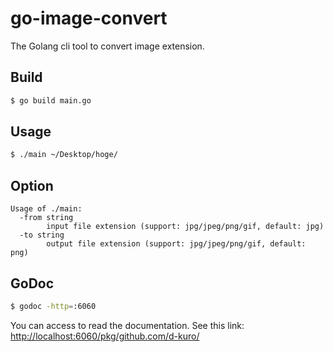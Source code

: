 # go-image-convert

The Golang cli tool to convert image extension.

## Build

<!-- markdownlint-disable MD014 -->

```bash
$ go build main.go
```

<!-- markdownlint-enable MD014 -->

## Usage

<!-- markdownlint-disable MD014 -->

```bash
$ ./main ~/Desktop/hoge/
```

<!-- markdownlint-enable MD014 -->

## Option

```text
Usage of ./main:
  -from string
        input file extension (support: jpg/jpeg/png/gif, default: jpg)
  -to string
        output file extension (support: jpg/jpeg/png/gif, default: png)
```

## GoDoc

<!-- markdownlint-disable MD014 -->

```bash
$ godoc -http=:6060
```

<!-- markdownlint-enable MD014 -->

You can access to read the documentation. See this link:
[http://localhost:6060/pkg/github.com/d-kuro/](http://localhost:6060/pkg/github.com/d-kuro/)
